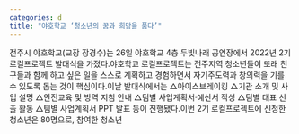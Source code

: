 ```yaml
---
categories: d
title: "야호학교 ‘청소년의 꿈과 희망을 품다’"
---
```

전주시 야호학교(교장 장경수)는 26일 야호학교 4층 두빛나래 공연장에서 2022년 2기 로컬프로젝트 발대식을 가졌다.야호학교 로컬프로젝트는 전주지역 청소년들이 또래 친구들과 함께 하고 싶은 일을 스스로 계획하고 경험하면서 자기주도력과 창의력을 기를 수 있도록 돕는 것이 핵심이다.이날 발대식에서는 △아이스브레이킹 △기관 소개 및 사업 설명 △안전교육 및 방역 지침 안내 △팀별 사업계획서·예산서 작성 △팀별 대표 선출 활동 △팀별 사업계획서 PPT 발표 등이 진행됐다.이번 2기 로컬프로젝트에 신청한 청소년은 80명으로, 참여한 청소년